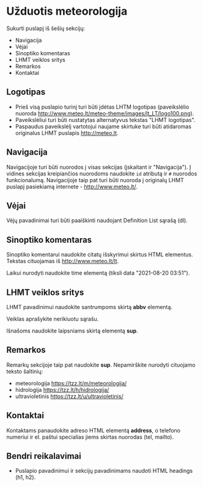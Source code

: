 # Užduotis meteorologija

Sukurti puslapį iš šešių sekcijų:

-   Navigacija
-   Vėjai
-   Sinoptiko komentaras
-   LHMT veiklos sritys
-   Remarkos
-   Kontaktai

## Logotipas

-   Prieš visą puslapio turinį turi būti įdėtas LHTM logotipas (paveikslėlio nuoroda <http://www.meteo.lt/meteo-theme/images/lt_LT/logo100.png>).
-   Paveikslėliui turi būti nustatytas alternatyvus tekstas "LHMT logotipas".
-   Paspaudus paveikslėlį vartotojui naujame skirtuke turi būti atidaromas originalus LHMT puslapis <http://meteo.lt>.

## Navigacija

Navigacijoje turi būti nuorodos į visas sekcijas (įskaitant ir "Navigacija"). Į vidines sekcijas kreipiančios nuorodoms naudokite `id` atributą ir `#` nuorodos funkcionalumą.
Navigacijoje taip pat turi būti nuoroda į originalų LHMT puslapį pasiekiamą internete - <http://www.meteo.lt/>.

## Vėjai

Vėjų pavadinimai turi būti paaiškinti naudojant Definition List sąrašą (dl).

## Sinoptiko komentaras

Sinoptiko komentarui naudokite citatų išskyrimui skirtus HTML elementus. Tekstas cituojamas iš <http://www.meteo.lt/lt>.

Laikui nurodyti naudokite time elementą (tiksli data "2021-08-20 03:51").

## LHMT veiklos sritys

LHMT pavadinimui naudokite santrumpoms skirtą **abbv** elementą.

Veiklas aprašykite nerikiuotu sąrašu.

Išnašoms naudokite laipsniams skirtą elementą **sup**.

## Remarkos

Remarkų sekcijoje taip pat naudokite **sup**. Nepamirškite nurodyti cituojamo teksto šaltinių:

-   meteorologija <https://tzz.lt/m/meteorologija/>
-   hidrologija <https://tzz.lt/h/hidrologija/>
-   ultravioletinis <https://tzz.lt/u/ultravioletinis/>

## Kontaktai

Kontaktams panaudokite adreso HTML elementą **address**, o telefono numeriui ir el. paštui specialias jiems skirtas nuorodas (tel, mailto).

## Bendri reikalavimai

-   Puslapio pavadinimui ir sekcijų pavadinimams naudoti HTML headings (h1, h2).
